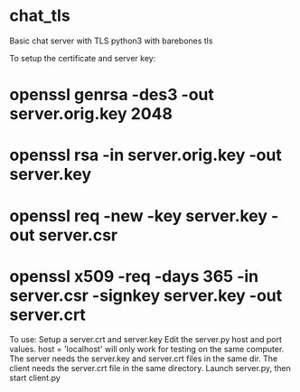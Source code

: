 # chat_tls
Basic chat server with TLS
python3 with barebones tls

To setup the certificate and server key:

# openssl genrsa -des3 -out server.orig.key 2048
# openssl rsa -in server.orig.key -out server.key
# openssl req -new -key server.key -out server.csr
# openssl x509 -req -days 365 -in server.csr -signkey server.key -out server.crt

To use:
Setup a server.crt and server.key
Edit the server.py host and port values. host = 'localhost' will only work for testing on the same computer.
The server needs the server.key and server.crt files in the same dir. The client needs the server.crt file in the same directory. Launch server.py, then start client.py
